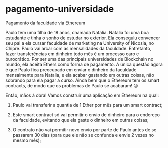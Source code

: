 # pagamento-universidade

Pagamento da faculdade via Ethereum

Paulo tem uma filha de 18 anos, chamada Natalia. Natalia foi uma boa estudante e tinha o sonho de estudar no exterior. Ela conseguiu convencer seu pai a ela cursar faculdade de marketing na University of Nicosia, no Chipre. Paulo vai arcar com as mensalidades da faculdade. Entretanto, fazer transferências em dinheiro todo mês é um processo caro e burocrático. Por ser uma das principais universidades de Blockchain no mundo, ela aceita Ethers como forma de pagamento. A única questão agora é que Paulo fica preocupado em enviar o dinheiro da faculdade mensalmente para Natalia, e ela acabar gastando em outras coisas, não sobrando para ela pagar a curso. Ainda bem que o Ethereum tem os smart contracts, de modo que os problemas de Paulo se acabaram! 😉

Então, mãos à obra! Vamos construir uma aplicação em Ethereum na qual:

1. Paulo vai transferir a quantia de 1 Ether por mês para um smart contract;

2. Este smart contract só vai permitir o envio de dinheiro para o endereço da faculdade, evitando que ela gaste o dinheiro em outras coisas;

3. O contrato não vai permitir novo envio por parte de Paulo antes de se passarem 30 dias (para que ele não se confunda e envie 2 vezes no mesmo mês);
